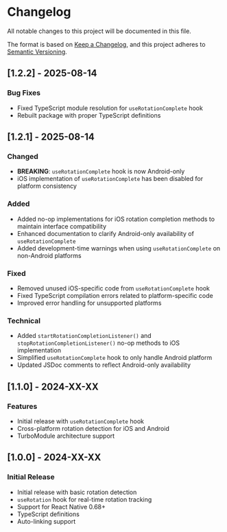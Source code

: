 # Changelog

All notable changes to this project will be documented in this file.

The format is based on [Keep a Changelog](https://keepachangelog.com/en/1.0.0/),
and this project adheres to [Semantic Versioning](https://semver.org/spec/v2.0.0.html).

## [1.2.2] - 2025-08-14

### Bug Fixes

- Fixed TypeScript module resolution for `useRotationComplete` hook
- Rebuilt package with proper TypeScript definitions

## [1.2.1] - 2025-08-14

### Changed

- **BREAKING**: `useRotationComplete` hook is now Android-only
- iOS implementation of `useRotationComplete` has been disabled for platform
  consistency

### Added

- Added no-op implementations for iOS rotation completion methods to maintain
  interface compatibility
- Enhanced documentation to clarify Android-only availability of
  `useRotationComplete`
- Added development-time warnings when using `useRotationComplete` on
  non-Android platforms

### Fixed

- Removed unused iOS-specific code from `useRotationComplete` hook
- Fixed TypeScript compilation errors related to platform-specific code
- Improved error handling for unsupported platforms

### Technical

- Added `startRotationCompletionListener()` and
  `stopRotationCompletionListener()` no-op methods to iOS implementation
- Simplified `useRotationComplete` hook to only handle Android platform
- Updated JSDoc comments to reflect Android-only availability

## [1.1.0] - 2024-XX-XX

### Features

- Initial release with `useRotationComplete` hook
- Cross-platform rotation detection for iOS and Android
- TurboModule architecture support

## [1.0.0] - 2024-XX-XX

### Initial Release

- Initial release with basic rotation detection
- `useRotation` hook for real-time rotation tracking
- Support for React Native 0.68+
- TypeScript definitions
- Auto-linking support

